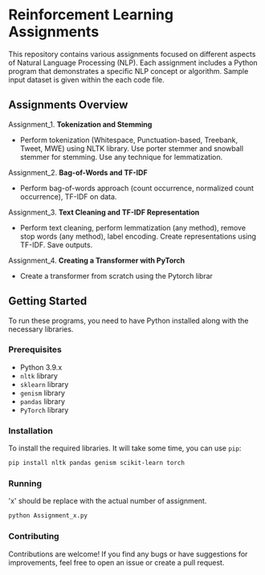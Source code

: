 # Reinforcement Learning Assignments

This repository contains various assignments focused on different aspects of Natural Language Processing (NLP). Each assignment includes a Python program that demonstrates a specific NLP concept or algorithm. Sample input dataset is given within the each code file.

## Assignments Overview

Assignment_1. **Tokenization and Stemming**
   - Perform tokenization (Whitespace, Punctuation-based, Treebank, Tweet, MWE) using NLTK library. Use porter stemmer and snowball stemmer for stemming. Use any technique for lemmatization.

Assignment_2. **Bag-of-Words and TF-IDF**
   - Perform bag-of-words approach (count occurrence, normalized count occurrence), TF-IDF on data. 

Assignment_3. **Text Cleaning and TF-IDF Representation**
   - Perform text cleaning, perform lemmatization (any method), remove stop words (any method),  label encoding. Create representations using TF-IDF. Save outputs.  

Assignment_4. **Creating a Transformer with PyTorch**
   - Create a transformer from scratch using the Pytorch librar 


## Getting Started

To run these programs, you need to have Python installed along with the necessary libraries.

### Prerequisites

- Python 3.9.x
- `nltk` library
- `sklearn` library
- `genism` library
- `pandas` library
- `PyTorch` library

### Installation

To install the required libraries. It will take some time, you can use `pip`:

```bash
pip install nltk pandas genism scikit-learn torch
```

### Running

'x' should be replace with the actual number of assignment.

```bash
python Assignment_x.py
```

### Contributing
Contributions are welcome! If you find any bugs or have suggestions for improvements, feel free to open an issue or create a pull request.
